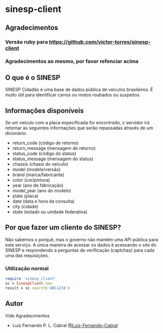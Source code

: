 # sinesp-client

## Agradecimentos
### Versão ruby para https://github.com/victor-torres/sinesp-client
### Agradecimentos ao mesmo, por favor refenciar acima

## O que é o SINESP

SINESP Cidadão é uma base de dados pública de veículos brasileiros. É muito útil para identificar carros ou motos roubados ou suspeitos.


## Informações disponíveis

Se um veículo com a placa especificada for encontrado, o servidor irá retornar as seguintes informações que serão repassadas através de um dicionário:

- return_code (código de retorno)
- return_message (mensagem de retorno)
- status_code (código do status)
- status_message (mensagem do status)
- chassis (chassi do veículo)
- model (modelo/versão)
- brand (marca/fabricante)
- color (cor/pintura)
- year (ano de fabricação)
- model_year (ano do modelo)
- plate (placa)
- date (data e hora da consulta)
- city (cidade)
- state (estado ou unidade federativa)


## Por que fazer um cliente do SINESP?

Não sabemos o porquê, mas o governo não mantém uma API pública para este serviço. A única maneira de acessar os dados é acessando o site do SINESP e respondendo a perguntas de verificação (captchas) para cada uma das requisições.

### Utilização normal

```ruby
require 'sinesp_client'
sc = SinespClient.new
result = sc.search('ABC1234')
```

## Autor
Vide Agradecimentos
- Luiz Fernando P. L. Cabral [@Luiz-Fernando-Cabral](https://github.com/LuizFernandoCabral)

